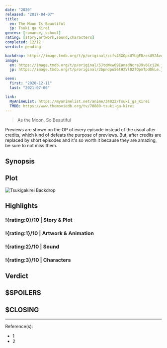 ```yaml
---
date: "2020"
released: "2017-04-07"
title:
  en: The Moon Is Beautiful
  jp: Tsuki ga Kirei
genres: [romance, school]
rating: [story,artwork,sound,characters]
completed: 12/12
verdict: pending

backdrop: https://image.tmdb.org/t/p/original/cifs43XOpsUYUgEDzcsU52AvcaP.jpg
image:
  en: https://image.tmdb.org/t/p/original/5JtqWxw69IanadNcraJ9v6Ccj2W.jpg
  jp: https://image.tmdb.org/t/p/original/2bpndpu56tH2Vl02fQpmTpdOkLe.jpg

seen:
  first: "2020-12-11"
  last: "2021-07-06"

link:
  MyAnimeList: https://myanimelist.net/anime/34822/Tsuki_ga_Kirei
  TMDB: https://www.themoviedb.org/tv/70880-tsuki-ga-kirei
---
```



> As the Moon, So Beautiful

Previews are shown on the OP of every episode instead of the usual after credits, which kind of defeats the purpose of previews. But, after credits are replaced by short episodes and it's so worth it because they are amazing, be sure to not miss them.

## Synopsis

## Plot

![Tsukigakirei Backdrop]()

## Highlights

### !{rating:0}/10 | Story & Plot

### !{rating:1}/10 | Artwork & Animation

### !{rating:2}/10 | Sound

### !{rating:3}/10 | Characters

## Verdict

## $SPOILERS

## $CLOSING

---
Reference(s):

- 1
- 2
